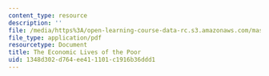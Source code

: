 ```yaml
---
content_type: resource
description: ''
file: /media/https%3A/open-learning-course-data-rc.s3.amazonaws.com/mas-965-nextlab-i-designing-mobile-technologies-for-the-next-billion-users-fall-2008/1348d302d764ee411101c1916b36ddd1_MITMAS_965F08_Lec05_ss.pdf
file_type: application/pdf
resourcetype: Document
title: The Economic Lives of the Poor
uid: 1348d302-d764-ee41-1101-c1916b36ddd1
---
```


